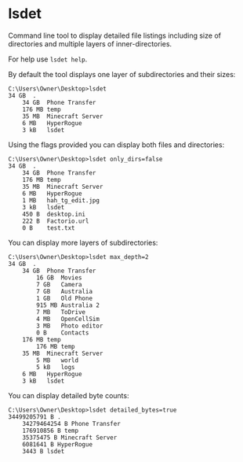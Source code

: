 # lsdet

Command line tool to display detailed file listings including size of directories and multiple layers of inner-directories.

For help use `lsdet help`.

By default the tool displays one layer of subdirectories and their sizes:
```
C:\Users\Owner\Desktop>lsdet
34 GB  .
    34 GB  Phone Transfer
    176 MB temp
    35 MB  Minecraft Server
    6 MB   HyperRogue
    3 kB   lsdet
```

Using the flags provided you can display both files and directories:
```
C:\Users\Owner\Desktop>lsdet only_dirs=false
34 GB  .
    34 GB  Phone Transfer
    176 MB temp
    35 MB  Minecraft Server
    6 MB   HyperRogue
    1 MB   hah_tg_edit.jpg
    3 kB   lsdet
    450 B  desktop.ini
    222 B  Factorio.url
    0 B    test.txt
```

You can display more layers of subdirectories:
```
C:\Users\Owner\Desktop>lsdet max_depth=2
34 GB  .
    34 GB  Phone Transfer
        16 GB  Movies
        7 GB   Camera
        7 GB   Australia
        1 GB   Old Phone
        915 MB Australia 2
        7 MB   ToDrive
        4 MB   OpenCellSim
        3 MB   Photo editor
        0 B    Contacts
    176 MB temp
        176 MB temp
    35 MB  Minecraft Server
        5 MB   world
        5 kB   logs
    6 MB   HyperRogue
    3 kB   lsdet
```

You can display detailed byte counts:
```
C:\Users\Owner\Desktop>lsdet detailed_bytes=true
34499205791 B .
    34279464254 B Phone Transfer
    176910856 B temp
    35375475 B Minecraft Server
    6081641 B HyperRogue
    3443 B lsdet
```
